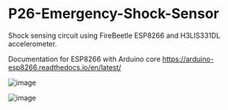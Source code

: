 # P26-Emergency-Shock-Sensor
Shock sensing circuit using FireBeetle ESP8266 and H3LIS331DL accelerometer. 

Documentation for ESP8266 with Arduino core https://arduino-esp8266.readthedocs.io/en/latest/

![image](https://user-images.githubusercontent.com/126723898/222297928-ce8a7c4d-39a2-479c-9e30-30afeb0d98d6.png)

![image](https://user-images.githubusercontent.com/126723898/222302310-49a55af2-2c7c-4d10-848a-0d90b0620cfd.png)
